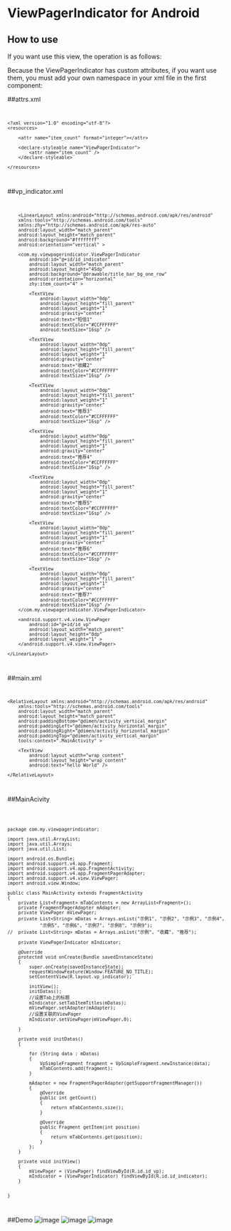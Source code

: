 # ViewPagerIndicator for Android

## How to use 

If you want use this view, the operation is as follows:

Because the ViewPagerIndicator has custom attributes, if you want use them, you must add your own namespace in your xml file in the first component:


##attrs.xml
<code>

	<?xml version="1.0" encoding="utf-8"?>
	<resources>
	
	    <attr name="item_count" format="integer"></attr>
	
	    <declare-styleable name="ViewPagerIndicator">
	        <attr name="item_count" />
	    </declare-styleable>
	
	</resources>

</code>

##vp_indicator.xml
<code>


		<LinearLayout xmlns:android="http://schemas.android.com/apk/res/android"
	    xmlns:tools="http://schemas.android.com/tools"
	    xmlns:zhy="http://schemas.android.com/apk/res-auto"
	    android:layout_width="match_parent"
	    android:layout_height="match_parent"
	    android:background="#ffffffff"
	    android:orientation="vertical" >
	
	    <com.my.viewpagerindicator.ViewPagerIndicator
	        android:id="@+id/id_indicator"
	        android:layout_width="match_parent"
	        android:layout_height="45dp"
	        android:background="@drawable/title_bar_bg_one_row"
	        android:orientation="horizontal"
	        zhy:item_count="4" >
	
	        <TextView
	            android:layout_width="0dp"
	            android:layout_height="fill_parent"
	            android:layout_weight="1"
	            android:gravity="center"
	            android:text="短信1"
	            android:textColor="#CCFFFFFF"
	            android:textSize="16sp" />
	
	        <TextView
	            android:layout_width="0dp"
	            android:layout_height="fill_parent"
	            android:layout_weight="1"
	            android:gravity="center"
	            android:text="收藏2"
	            android:textColor="#CCFFFFFF"
	            android:textSize="16sp" />
	
	        <TextView
	            android:layout_width="0dp"
	            android:layout_height="fill_parent"
	            android:layout_weight="1"
	            android:gravity="center"
	            android:text="推荐3"
	            android:textColor="#CCFFFFFF"
	            android:textSize="16sp" />
	
	        <TextView
	            android:layout_width="0dp"
	            android:layout_height="fill_parent"
	            android:layout_weight="1"
	            android:gravity="center"
	            android:text="推荐4"
	            android:textColor="#CCFFFFFF"
	            android:textSize="16sp" />
	
	        <TextView
	            android:layout_width="0dp"
	            android:layout_height="fill_parent"
	            android:layout_weight="1"
	            android:gravity="center"
	            android:text="推荐5"
	            android:textColor="#CCFFFFFF"
	            android:textSize="16sp" />
	
	        <TextView
	            android:layout_width="0dp"
	            android:layout_height="fill_parent"
	            android:layout_weight="1"
	            android:gravity="center"
	            android:text="推荐6"
	            android:textColor="#CCFFFFFF"
	            android:textSize="16sp" />
	
	        <TextView
	            android:layout_width="0dp"
	            android:layout_height="fill_parent"
	            android:layout_weight="1"
	            android:gravity="center"
	            android:text="推荐7"
	            android:textColor="#CCFFFFFF"
	            android:textSize="16sp" />
	    </com.my.viewpagerindicator.ViewPagerIndicator>
	
	    <android.support.v4.view.ViewPager
	        android:id="@+id/id_vp"
	        android:layout_width="match_parent"
	        android:layout_height="0dp"
	        android:layout_weight="1" >
	    </android.support.v4.view.ViewPager>
	
	</LinearLayout>
	
</code>

##main.xml
<code>

	<RelativeLayout xmlns:android="http://schemas.android.com/apk/res/android"
	    xmlns:tools="http://schemas.android.com/tools"
	    android:layout_width="match_parent"
	    android:layout_height="match_parent"
	    android:paddingBottom="@dimen/activity_vertical_margin"
	    android:paddingLeft="@dimen/activity_horizontal_margin"
	    android:paddingRight="@dimen/activity_horizontal_margin"
	    android:paddingTop="@dimen/activity_vertical_margin"
	    tools:context=".MainActivity" >
	
	    <TextView
	        android:layout_width="wrap_content"
	        android:layout_height="wrap_content"
	        android:text="hello World" />
	
	</RelativeLayout>


</code>

##MainAcivity

<code>

	package com.my.viewpagerindicator;

	import java.util.ArrayList;
	import java.util.Arrays;
	import java.util.List;
	
	import android.os.Bundle;
	import android.support.v4.app.Fragment;
	import android.support.v4.app.FragmentActivity;
	import android.support.v4.app.FragmentPagerAdapter;
	import android.support.v4.view.ViewPager;
	import android.view.Window;
	
	public class MainActivity extends FragmentActivity
	{
		private List<Fragment> mTabContents = new ArrayList<Fragment>();
		private FragmentPagerAdapter mAdapter;
		private ViewPager mViewPager;
		private List<String> mDatas = Arrays.asList("示例1", "示例2", "示例3", "示例4",
				"示例5", "示例6", "示例7", "示例8", "示例9");
	//	private List<String> mDatas = Arrays.asList("示例", "收藏", "推荐");
	
		private ViewPagerIndicator mIndicator;
	
		@Override
		protected void onCreate(Bundle savedInstanceState)
		{
			super.onCreate(savedInstanceState);
			requestWindowFeature(Window.FEATURE_NO_TITLE);
			setContentView(R.layout.vp_indicator);
	
			initView();
			initDatas();
			//设置Tab上的标题
			mIndicator.setTabItemTitles(mDatas);
			mViewPager.setAdapter(mAdapter);
			//设置关联的ViewPager
			mIndicator.setViewPager(mViewPager,0);
	
		}
	
		private void initDatas()
		{
	
			for (String data : mDatas)
			{
				VpSimpleFragment fragment = VpSimpleFragment.newInstance(data);
				mTabContents.add(fragment);
			}
	
			mAdapter = new FragmentPagerAdapter(getSupportFragmentManager())
			{
				@Override
				public int getCount()
				{
					return mTabContents.size();
				}
	
				@Override
				public Fragment getItem(int position)
				{
					return mTabContents.get(position);
				}
			};
		}
	
		private void initView()
		{
			mViewPager = (ViewPager) findViewById(R.id.id_vp);
			mIndicator = (ViewPagerIndicator) findViewById(R.id.id_indicator);
		}
	
	
	}


</code>

##Demo
![image]()
![image]()
![image]()

